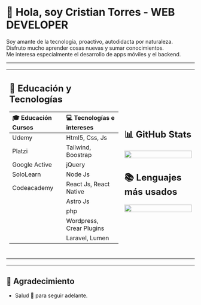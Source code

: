 # 👋 Hola, soy Cristian Torres - WEB DEVELOPER

Soy amante de la tecnología, proactivo, autodidacta por naturaleza.  
Disfruto mucho aprender cosas nuevas y sumar conocimientos.  
Me interesa especialmente el desarrollo de apps móviles y el backend.

---

<div align="center">

<table>
<tr>
<td>

## 🧠 Educación y Tecnologías

| 🎓 Educación Cursos             | 💻 Tecnologías e intereses    |
|:---------------------------------|:-------------------------------|
| Udemy                            | Html5, Css, Js                 |
| Platzi                           | Tailwind, Boostrap             |
| Google Active                    | jQuery                         |
| SoloLearn                        | Node Js                        |
| Codeacademy                      | React Js, React Native         |
|                                  | Astro Js                       |
|                                  | php                            |
|                                  | Wordpress, Crear Plugins       |
|                                  | Laravel, Lumen                 |


<br>

</td>

<td>

## 📊 GitHub Stats

<img src="https://github-readme-stats.vercel.app/api?username=cristiantorr&show_icons=true&theme=highcontrast" width="100%" />

<br>

## 📚 Lenguajes más usados

<img src="https://github-readme-stats.vercel.app/api/top-langs/?username=cristiantorr&layout=compact&theme=highcontrast" width="100%" />

</td>
</tr>
</table>

</div>

---

## 🎁 Agradecimiento

* Salud 🍺 para seguir adelante.
